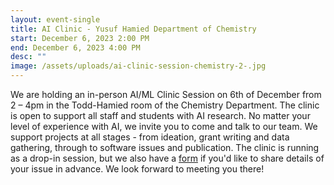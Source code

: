 ```yaml
---
layout: event-single
title: AI Clinic - Yusuf Hamied Department of Chemistry
start: December 6, 2023 2:00 PM
end: December 6, 2023 4:00 PM
desc: ""
image: /assets/uploads/ai-clinic-session-chemistry-2-.jpg
---
```

We are holding an in-person AI/ML Clinic Session on 6th of December from 2 – 4pm in the Todd-Hamied room of the Chemistry Department. The clinic is open to support all staff and students with AI research. No matter your level of experience with AI, we invite you to come and talk to our team. We support projects at all stages - from ideation, grant writing and data gathering, through to software issues and publication. The clinic is running as a drop-in session, but we also have a [form](https://eur03.safelinks.protection.outlook.com/?url=https%3A%2F%2Fforms.office.com%2FPages%2FResponsePage.aspx%3Fid%3DRQSlSfq9eUut41R7TzmG6SaVOxbmBOdAg9GzbnrB5IRUN0VFTEJXUFlCTlpTMFVKRDNaUFFOUFdDVy4u&data=05%7C01%7Ckcl36%40cam.ac.uk%7C0f4b3827b161482f6d1008dbe45bb91f%7C49a50445bdfa4b79ade3547b4f3986e9%7C1%7C0%7C638354854812492640%7CUnknown%7CTWFpbGZsb3d8eyJWIjoiMC4wLjAwMDAiLCJQIjoiV2luMzIiLCJBTiI6Ik1haWwiLCJXVCI6Mn0%3D%7C3000%7C%7C%7C&sdata=nwuIEA9kYwkaQjdXUxFx%2BCyiilveV6UbqJRURZhtfzw%3D&reserved=0) if you'd like to share details of your issue in advance. We look forward to meeting you there!